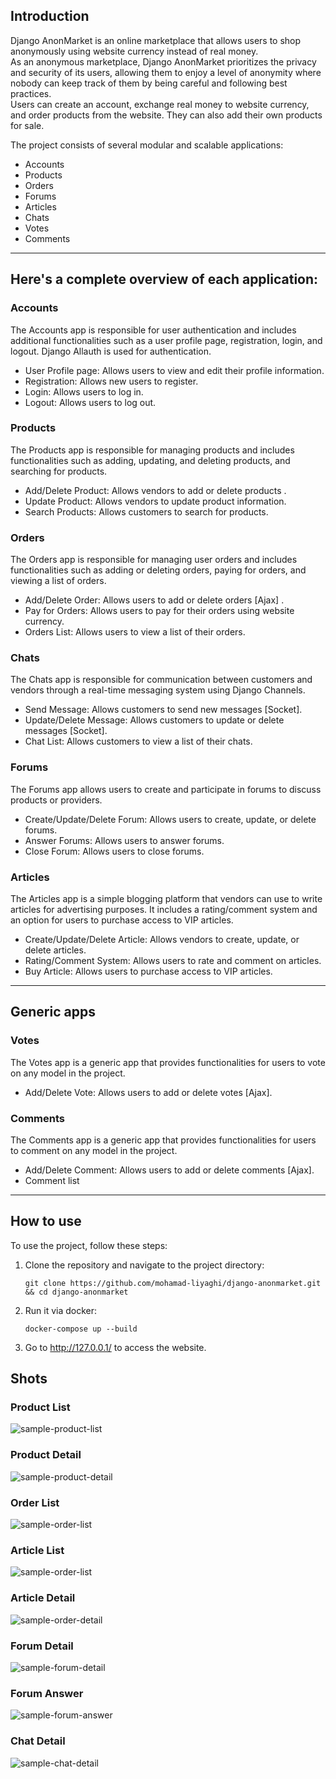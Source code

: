 ## Introduction
Django AnonMarket is an online marketplace that allows users to shop anonymously using website currency instead of real money. 
<br>
As an anonymous marketplace, Django AnonMarket prioritizes the privacy and security of its users, allowing them to enjoy a level of anonymity where nobody can keep track of them by being careful and following best practices.
<br>Users can create an account, exchange real money to website currency, and order products from the website. They can also add their own products for sale. 
<br>

The project consists of several modular and scalable applications: 

- Accounts
- Products
- Orders
- Forums
- Articles
- Chats
- Votes
- Comments
<hr>

## Here's a complete overview of each application:

### Accounts
The Accounts app is responsible for user authentication and includes additional functionalities such as a user profile page, registration, login, and logout. Django Allauth is used for authentication.

- User Profile page: Allows users to view and edit their profile information.
- Registration: Allows new users to register.
- Login: Allows users to log in.
- Logout: Allows users to log out.

### Products
The Products app is responsible for managing products and includes functionalities such as adding, updating, and deleting products, and searching for products.

- Add/Delete Product: Allows vendors to add or delete products .
- Update Product: Allows vendors to update product information.
- Search Products: Allows customers to search for products.

### Orders
The Orders app is responsible for managing user orders and includes functionalities such as adding or deleting orders, paying for orders, and viewing a list of orders.

- Add/Delete Order: Allows users to add or delete orders [Ajax] .
- Pay for Orders: Allows users to pay for their orders using website currency.
- Orders List: Allows users to view a list of their orders.

### Chats
The Chats app is responsible for communication between customers and vendors through a real-time messaging system using Django Channels.

- Send Message: Allows customers to send new messages [Socket].
- Update/Delete Message: Allows customers to update or delete messages [Socket].
- Chat List: Allows customers to view a list of their chats.

### Forums
The Forums app allows users to create and participate in forums to discuss products or providers.

- Create/Update/Delete Forum: Allows users to create, update, or delete forums.
- Answer Forums: Allows users to answer forums.
- Close Forum: Allows users to close forums.

### Articles
The Articles app is a simple blogging platform that vendors can use to write articles for advertising purposes. It includes a rating/comment system and an option for users to purchase access to VIP articles.

- Create/Update/Delete Article: Allows vendors to create, update, or delete articles.
- Rating/Comment System: Allows users to rate and comment on articles.
- Buy Article: Allows users to purchase access to VIP articles.
<hr>

## Generic apps 

### Votes
The Votes app is a generic app that provides functionalities for users to vote on any model in the project.

- Add/Delete Vote: Allows users to add or delete votes [Ajax].

### Comments
The Comments app is a generic app that provides functionalities for users to comment on any model in the project.

- Add/Delete Comment: Allows users to add or delete comments [Ajax].
- Comment list

<hr>

## How to use
To use the project, follow these steps:

1. Clone the repository and navigate to the project directory:
   ```
   git clone https://github.com/mohamad-liyaghi/django-anonmarket.git && cd django-anonmarket
   ```
   
2. Run it via docker:
   ````
   docker-compose up --build
   ```````

5. Go to http://127.0.0.1/ to access the website.


## Shots

### Product List
<img src='https://github.com/mohamad-liyaghi/django-anonmarket/blob/main/shots/sample-product-list.jpg' alt='sample-product-list'>

### Product Detail

<img src='https://github.com/mohamad-liyaghi/django-anonmarket/blob/main/shots/sample-product-detail.jpg' alt='sample-product-detail'>

### Order List

<img src='https://github.com/mohamad-liyaghi/django-anonmarket/blob/main/shots/sample-order-list.jpg' alt='sample-order-list'>

### Article List
<img src='https://github.com/mohamad-liyaghi/django-anonmarket/blob/main/shots/sample-article-list.jpg' alt='sample-order-list'>

### Article Detail

<img src='https://github.com/mohamad-liyaghi/django-anonmarket/blob/main/shots/sample-article-detail.jpg' alt='sample-order-detail'>

### Forum Detail

<img src='https://github.com/mohamad-liyaghi/django-anonmarket/blob/main/shots/sample-forum-detail.jpg' alt='sample-forum-detail'>

### Forum Answer

<img src='https://github.com/mohamad-liyaghi/django-anonmarket/blob/main/shots/sample-forum-answer.jpg' alt='sample-forum-answer'>

### Chat Detail

<img src='https://github.com/mohamad-liyaghi/django-anonmarket/blob/main/shots/sample-real-time-chat.jpg' alt='sample-chat-detail'>
